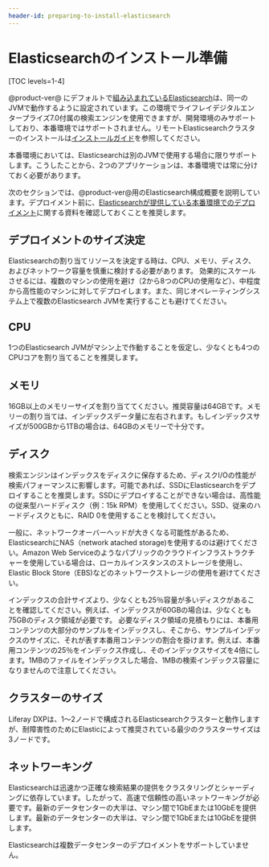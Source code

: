 ```yaml
---
header-id: preparing-to-install-elasticsearch
---
```


# Elasticsearchのインストール準備

[TOC levels=1-4]

@product-ver@ にデフォルトで[組み込まれているElasticsearch](/discover/deployment/-/knowledge_base/7-1/configuring-elasticsearch-for-liferay-0-ja#embedded-vs-remote-operation-mode)は、同一のJVMで動作するように設定されています。この環境でライフレイデジタルエンタープライズ7.0付属の検索エンジンを使用できますが、開発環境のみサポートしており、本番環境ではサポートされません。リモートElasticsearchクラスターのインストールは[インストールガイド](/discover/deployment/-/knowledge_base/7-1/installing-elasticsearch)を参照してください。

本番環境においては、Elasticsearchは別のJVMで使用する場合に限りサポートします。こうしたことから、2つのアプリケーションは、本番環境では常に分けておく必要があります。 

次のセクションでは、@product-ver@用のElasticsearch構成概要を説明しています。デプロイメント前に、[Elasticsearchが提供している本番環境でのデプロイメント](https://www.elastic.co/guide/en/elasticsearch/guide/current/index.html)に関する資料を確認しておくことを推奨します。

## デプロイメントのサイズ決定

Elasticsearchの割り当てリソースを決定する時は、CPU、メモリ、ディスク、およびネットワーク容量を慎重に検討する必要があります。
効果的にスケールさせるには、複数のマシンの使用を避け（2から8つのCPUの使用など）、中程度から高性能のマシンに対してデプロイします。また、同じオペレーティングシステム上で複数のElasticsearch JVMを実行することも避けてください。


## CPU

1つのElasticsearch JVMがマシン上で作動することを仮定し、少なくとも4つのCPUコアを割り当てることを推奨します。

## メモリ

16GB以上のメモリーサイズを割り当ててください。推奨容量は64GBです。メモリーの割り当ては、インデックスデータ量に左右されます。もしインデックスサイズが500GBから1TBの場合は、64GBのメモリーで十分です。

## ディスク

検索エンジンはインデックスをディスクに保存するため、ディスクI/Oの性能が検索パフォーマンスに影響します。可能であれば、SSDにElasticsearchをデプロイすることを推奨します。SSDにデプロイすることができない場合は、高性能の従来型ハードディスク（例：15k RPM）を使用してください。SSD、従来のハードディスクともに、RAID 0を使用することを検討してください。

一般に、ネットワークオーバーヘッドが大きくなる可能性があるため、ElasticsearchにNAS（network atached storage)を使用するのは避けてください。Amazon Web Serviceのようなパブリックのクラウドインフラストラクチャーを使用している場合は、ローカルインスタンスのストレージを使用し、Elastic Block Store（EBS)などのネットワークストレージの使用を避けてください。

インデックスの合計サイズより、少なくとも25％容量が多いディスクがあることを確認してください。例えば、インデックスが60GBの場合は、少なくとも75GBのディスク領域が必要です。
必要なディスク領域の見積もりには、本番用コンテンツの大部分のサンプルをインデックスし、そこから、サンプルインデックスのサイズに、それが表す本番用コンテンツの割合を掛けます。例えば、本番用コンテンツの25％をインデックス作成し、そのインデックスサイズを4倍にします。1MBのファイルをインデックスした場合、1MBの検索インデックス容量になりませんので注意してください。

## クラスターのサイズ

Liferay DXPは、1〜2ノードで構成されるElasticsearchクラスターと動作しますが、耐障害性のためにElasticによって推奨されている最少のクラスターサイズは3ノードです。

## ネットワーキング

Elasticsearchは迅速かつ正確な検索結果の提供をクラスタリングとシャーディングに依存しています。したがって、高速で信頼性の高いネットワーキングが必要です。最新のデータセンターの大半は、マシン間で1GbEまたは10GbEを提供します。最新のデータセンターの大半は、マシン間で1GbEまたは10GbEを提供します。

Elasticsearchは複数データセンターのデプロイメントをサポートしていません。

